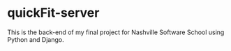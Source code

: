 # quickFit-server

This is the back-end of my final project for Nashville Software School using Python and Django.
